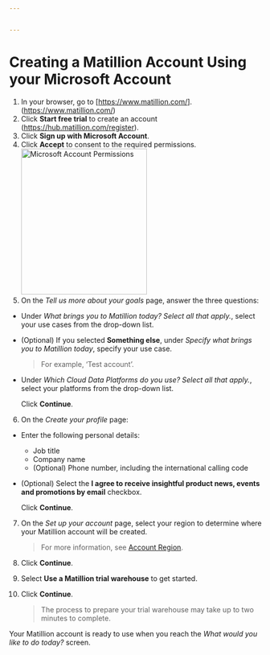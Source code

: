 ```yaml
---


---
```


<h1 id="creating-a-matillion-account-using-your-microsoft-account">Creating a Matillion Account Using your Microsoft Account</h1>
<ol>
<li>In your browser, go to [<a href="https://www.matillion.com/">https://www.matillion.com/</a>].(<a href="https://www.matillion.com/">https://www.matillion.com/</a>)</li>
<li>Click <strong>Start free trial</strong> to create an account (<a href="https://hub.matillion.com/register">https://hub.matillion.com/register</a>).</li>
<li>Click <strong>Sign up with Microsoft Account</strong>.</li>
<li>Click <strong>Accept</strong> to consent to the required permissions.<img src="https://lh7-us.googleusercontent.com/docsz/AD_4nXfPZ_N6c2gvHXgIKD1Qc7a4E_mFVlj2D_TpPHpk7Lsj_eHGL63m_-7RcWSJxhWs3PaS0fKVxgwm4M-mYfdpbI7WhZvs2AbbnSJQCKWlWWJYBK-AypeMOQJXLr1PqkjFxm-bkchX6LNuLQf96qly-WspAdw?key=NQDT41uFjikFmh7qHzgz3Q" alt="Microsoft Account Permissions" width="250" height="290"></li>
<li>On the <em>Tell us more about your goals</em> page, answer the three questions:</li>
</ol>
<ul>
<li>
<p>Under <em>What brings you to Matillion today? Select all that apply.</em>, select your use cases from the drop-down list.</p>
</li>
<li>
<p>(Optional) If you selected <strong>Something else</strong>, under <em>Specify what brings you to Matillion today</em>, specify your use case.</p>
<blockquote>
<p>For example, ‘Test account’.</p>
</blockquote>
</li>
<li>
<p>Under <em>Which Cloud Data Platforms do you use? Select all that apply.</em>, select your platforms from the drop-down list.</p>
<p>Click <strong>Continue</strong>.</p>
</li>
</ul>
<ol start="6">
<li>On the <em>Create your profile</em> page:</li>
</ol>
<ul>
<li>
<p>Enter the following personal details:</p>
<ul>
<li>Job title</li>
<li>Company name</li>
<li>(Optional) Phone number, including the international calling code</li>
</ul>
</li>
<li>
<p>(Optional) Select the <strong>I agree to receive insightful product news, events and promotions by email</strong> checkbox.</p>
<p>Click <strong>Continue</strong>.</p>
</li>
</ul>
<ol start="7">
<li>
<p>On the <em>Set up your account</em> page, select your region to determine where your Matillion account will be created.</p>
<blockquote>
<p>For more information, see <a href="https://docs.matillion.com/data-productivity-cloud/hub/docs/create-an-account/#adding-a-new-account">Account Region</a>.</p>
</blockquote>
</li>
<li>
<p>Click <strong>Continue</strong>.</p>
</li>
<li>
<p>Select <strong>Use a Matillion trial warehouse</strong> to get started.</p>
</li>
<li>
<p>Click <strong>Continue</strong>.</p>
<blockquote>
<p>The process to prepare your trial warehouse may take up to two minutes to complete.</p>
</blockquote>
</li>
</ol>
<p>Your Matillion account is ready to use when you reach the <em>What would you like to do today?</em> screen.</p>

